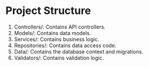 # Project Structure

1. Controllers/: Contains API controllers.
1. Models/: Contains data models.
1. Services/: Contains business logic.
1. Repositories/: Contains data access code.
1. Data/: Contains the database context and migrations.
1. Validators/: Contains validation logic.